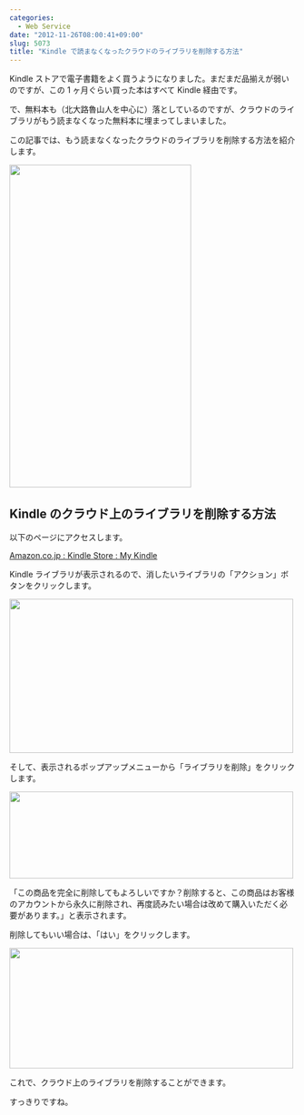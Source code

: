 ```yaml
---
categories:
  - Web Service
date: "2012-11-26T08:00:41+09:00"
slug: 5073
title: "Kindle で読まなくなったクラウドのライブラリを削除する方法"
---
```


Kindle ストアで電子書籍をよく買うようになりました。まだまだ品揃えが弱いのですが、この 1 ヶ月ぐらい買った本はすべて Kindle 経由です。

<app id="302584613" title="Kindle 3.4（無料）" src="http://a1853.phobos.apple.com/us/r1000/069/Purple/v4/78/fd/37/78fd3798-e2fc-940b-f4ce-38c3b2400e23/mzl.pmwdwuqg.100x100-75.png">

で、無料本も（北大路魯山人を中心に）落としているのですが、クラウドのライブラリがもう読まなくなった無料本に埋まってしまいました。

この記事では、もう読まなくなったクラウドのライブラリを削除する方法を紹介します。

<img alt="" src="/images/2012/11/5073_1.png" width="320" height="568">

## Kindle のクラウド上のライブラリを削除する方法

以下のページにアクセスします。

[Amazon.co.jp : Kindle Store : My Kindle](https://www.amazon.co.jp/gp/digital/fiona/manage?ie=UTF8&ref_=ya___myk&#All)

Kindle ライブラリが表示されるので、消したいライブラリの「アクション」ボタンをクリックします。

<img alt="" src="/images/2012/11/5073_2.png" width="500" height="271">

そして、表示されるポップアップメニューから「ライブラリを削除」をクリックします。

<img alt="" src="/images/2012/11/5073_3.png" width="500" height="153">

「この商品を完全に削除してもよろしいですか？削除すると、この商品はお客様のアカウントから永久に削除され、再度読みたい場合は改めて購入いただく必要があります。」と表示されます。

削除してもいい場合は、「はい」をクリックします。

<img alt="" src="/images/2012/11/5073_4.png" width="500" height="212">

これで、クラウド上のライブラリを削除することができます。

すっきりですね。
